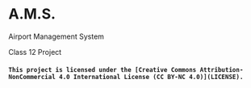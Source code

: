 # A.M.S.
Airport Management System

Class 12 Project
#### `This project is licensed under the [Creative Commons Attribution-NonCommercial 4.0 International License (CC BY-NC 4.0)](LICENSE).`
